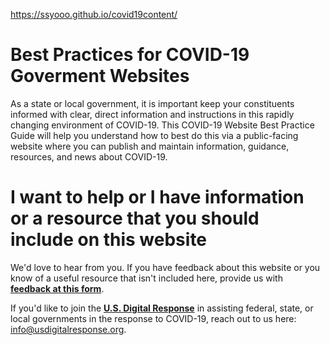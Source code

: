 https://ssyooo.github.io/covid19content/

# Best Practices for COVID-19 Goverment Websites
As a state or local government, it is important keep your constituents informed with clear, direct information and instructions in this rapidly changing environment of COVID-19. This COVID-19 Website Best Practice Guide will help you understand how to best do this via a public-facing website where you can publish and maintain information, guidance, resources, and news about COVID-19.

# I want to help or I have information or a resource that you should include on this website
We'd love to hear from you. If you have feedback about this website or you know of a useful resource that isn't included here, provide us with **[feedback at this form](https://airtable.com/shrhIGZLVYi7eqOv5)**.

If you'd like to join the **[U.S. Digital Response](https://www.usdigitalresponse.org/)** in assisting federal, state, or local governments in the response to COVID-19, reach out to us here: [info@usdigitalresponse.org](info@usdigitalresponse.org).
